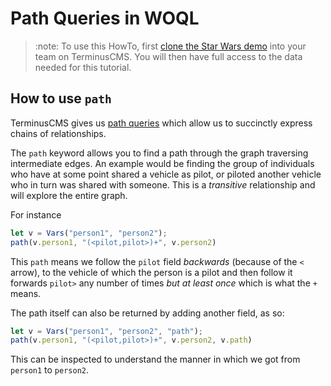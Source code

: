 # Path Queries in WOQL

> :note:
> To use this HowTo, first [clone the Star Wars
> demo](../../use-distributed-features/clone-a-demo.md) into your team on
> TerminusCMS. You will then have full access to the data needed for
> this tutorial.

## How to use `path`

TerminusCMS gives us [path
queries](../../../reference-guides/path-queries.md) which allow us to
succinctly express chains of relationships.

The `path` keyword allows you to find a path through the graph
traversing intermediate edges. An example would be finding the group
of individuals who have at some point shared a vehicle as pilot, or
piloted another vehicle who in turn was shared with someone. This is a
*transitive* relationship and will explore the entire graph.

For instance

```javascript
let v = Vars("person1", "person2");
path(v.person1, "(<pilot,pilot>)+", v.person2)
```

This `path` means we follow the `pilot` field *backwards* (because of
the `<` arrow), to the vehicle of which the person is a pilot and then
follow it forwards `pilot>` any number of times *but at least once*
which is what the `+` means.

The path itself can also be returned by adding another field, as so:

```javascript
let v = Vars("person1", "person2", "path");
path(v.person1, "(<pilot,pilot>)+", v.person2, v.path)
```

This can be inspected to understand the manner in which we got from
`person1` to `person2`.
